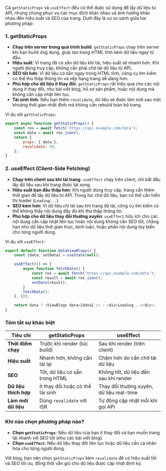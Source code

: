 Cả `getStaticProps` và `useEffect` đều có thể được sử dụng để lấy dữ liệu từ API, nhưng chúng phục vụ các mục đích khác nhau và ảnh hưởng khác nhau đến hiệu suất và SEO của trang. Dưới đây là sự so sánh giữa hai phương pháp:

### 1. **getStaticProps**

- **Chạy trên server trong quá trình build**: `getStaticProps` chạy trên server khi bạn build ứng dụng, giúp tạo trang HTML tĩnh kèm dữ liệu ngay từ đầu.
- **Hiệu suất**: Vì trang đã có sẵn dữ liệu khi tải, hiệu suất sẽ nhanh hơn. Khi người dùng truy cập, không cần phải chờ tải dữ liệu từ API.
- **SEO tốt hơn**: Vì dữ liệu có sẵn ngay trong HTML tĩnh, công cụ tìm kiếm có thể thu thập thông tin và xếp hạng trang dễ dàng hơn.
- **Phù hợp cho dữ liệu ít thay đổi**: `getStaticProps` rất hiệu quả cho các nội dung ít thay đổi, như bài viết blog, hồ sơ sản phẩm, hoặc nội dung mà không cần cập nhật liên tục.
- **Tái sinh tĩnh**: Nếu bạn thêm `revalidate`, dữ liệu sẽ được làm mới sau một khoảng thời gian nhất định mà không cần rebuild toàn bộ trang.

Ví dụ với `getStaticProps`:
```javascript
export async function getStaticProps() {
    const res = await fetch('https://api.example.com/data');
    const data = await res.json();
    return {
        props: { data },
        revalidate: 60,
    };
}
```

### 2. **useEffect (Client-Side Fetching)**

- **Chạy trên client sau khi tải trang**: `useEffect` chạy trên client, chỉ bắt đầu lấy dữ liệu sau khi trang được tải xong.
- **Hiệu suất ban đầu thấp hơn**: Khi người dùng truy cập, trang cần thêm thời gian để lấy dữ liệu từ API. Trong lúc chờ dữ liệu, bạn có thể cần hiển thị loader (`Loading...`).
- **SEO kém hơn**: Vì dữ liệu chỉ tải sau khi trang đã tải, công cụ tìm kiếm có thể không thấy nội dung đầy đủ khi thu thập thông tin.
- **Phù hợp cho dữ liệu thay đổi thường xuyên**: `useEffect` hữu ích cho các nội dung cần cập nhật liên tục hoặc nội dung không cần SEO tốt, chẳng hạn như dữ liệu thời gian thực, bình luận, hoặc phần nội dung tùy biến cho từng người dùng.

Ví dụ với `useEffect`:
```javascript
export default function DataViewBlogs() {
    const [data, setData] = useState(null);

    useEffect(() => {
        async function fetchData() {
            const res = await fetch('https://api.example.com/data');
            const result = await res.json();
            setData(result);
        }
        fetchData();
    }, []);

    return data ? <ViewBlogs data={data} /> : <div>Loading...</div>;
}
```

### Tóm tắt sự khác biệt

| Tiêu chí                   | getStaticProps                      | useEffect                              |
|----------------------------|-------------------------------------|----------------------------------------|
| **Thời điểm chạy**         | Trước khi render (lúc build)       | Sau khi render (trên client)           |
| **Hiệu suất**              | Nhanh hơn, không cần tải lại       | Chậm hơn do cần chờ tải dữ liệu       |
| **SEO**                    | Tốt, dữ liệu có sẵn trong HTML     | Không tốt, dữ liệu đến sau khi render |
| **Dữ liệu thích hợp**      | Ít thay đổi hoặc có thể tái sinh   | Thay đổi thường xuyên, dữ liệu real-time |
| **Làm mới dữ liệu**        | Dùng `revalidate` với ISR          | Tự động cập nhật mỗi khi gọi API       |

### Khi nào chọn phương pháp nào?
- **Chọn `getStaticProps`**: Nếu dữ liệu của bạn ít thay đổi và bạn muốn trang tải nhanh với SEO tốt (như các bài viết blog).
- **Chọn `useEffect`**: Nếu dữ liệu thay đổi liên tục hoặc dữ liệu cần cá nhân hóa cho từng người dùng.

Với blog, bạn nên chọn `getStaticProps` kèm `revalidate` để có hiệu suất tốt và SEO tối ưu, đồng thời vẫn giữ cho dữ liệu được cập nhật định kỳ.